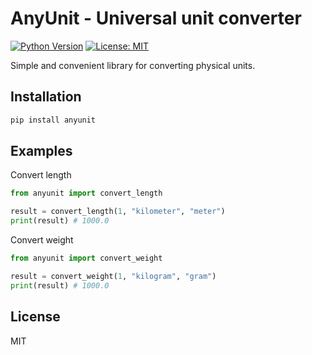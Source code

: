 # AnyUnit - Universal unit converter

[![Python Version](https://img.shields.io/badge/python-3.7%2B-blue)](https://www.python.org/)
[![License: MIT](https://img.shields.io/badge/License-MIT-yellow.svg)](https://opensource.org/licenses/MIT)

Simple and convenient library for converting physical units.

## Installation
```bash
pip install anyunit
```

## Examples
Convert length
```python
from anyunit import convert_length

result = convert_length(1, "kilometer", "meter")
print(result) # 1000.0
```

Convert weight
```python
from anyunit import convert_weight

result = convert_weight(1, "kilogram", "gram")
print(result) # 1000.0
```

## License
MIT